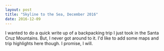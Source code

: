 ```yaml
---
layout: post
title: "Skyline to the Sea, December 2016"
date: 2016-12-09
---
```


I wanted to do a quick write up of a backpacking trip I just took in the Santa Cruz Mountains. But, I never got around to it. I'd like to add some maps and trip highlights here though. I promise, I will.